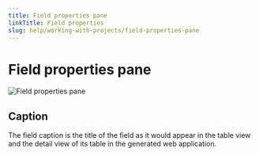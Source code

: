 ```yaml
---
title: Field properties pane
linkTitle: Field properties
slug: help/working-with-projects/field-properties-pane
---
```


# Field properties pane

![Field properties pane](https://bigprof.com/appgini/sites/default/files/appgini-field-properties-pane.png)

## Caption

The field caption is the title of the field as it would appear in the table view and the detail view of its table in the generated web application.

